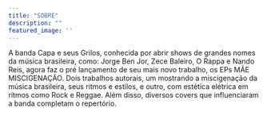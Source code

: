 ```yaml
---
title: "SOBRE"
description: ""
featured_image: ''
---
```

A banda Capa e seus Grilos, conhecida por abrir shows de grandes nomes da música brasileira, como: Jorge Ben Jor, Zece Baleiro, O Rappa e Nando Reis, agora faz o pré lançamento de seu mais novo trabalho, os EPs MÃE MISCIGENAÇÃO. Dois trabalhos autorais, um mostrando a miscigenação da música brasileira, seus ritmos e estilos, e outro, com estética elétrica em ritmos como Rock e Reggae. Além disso, diversos covers que influenciaram a banda completam o repertório.
